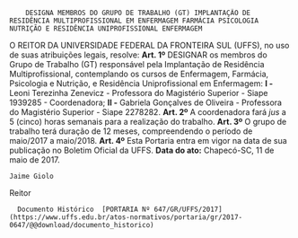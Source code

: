         DESIGNA MEMBROS DO GRUPO DE TRABALHO (GT) IMPLANTAÇÃO DE RESIDÊNCIA MULTIPROFISSIONAL EM ENFERMAGEM FARMÁCIA PSICOLOGIA NUTRIÇÃO E RESIDÊNCIA UNIPROFISSIONAL ENFERMAGEM  

 O REITOR DA UNIVERSIDADE FEDERAL DA FRONTEIRA SUL (UFFS), no uso de suas atribuições legais, resolve:   **Art. 1º** DESIGNAR os membros do Grupo de Trabalho (GT) responsável pela Implantação de Residência Multiprofissional, contemplando os cursos de Enfermagem, Farmácia, Psicologia e Nutrição, e Residência Uniprofissional em Enfermagem: **I -** Leoni Terezinha Zenevicz - Professora do Magistério Superior - Siape 1939285 - Coordenadora; **II -** Gabriela Gonçalves de Oliveira - Professora do Magistério Superior - Siape 2278282.   **Art. 2º** A coordenadora fará *jus* a 5 (cinco) horas semanais para a realização do trabalho.   **Art. 3º** O grupo de trabalho terá duração de 12 meses, compreendendo o período de maio/2017 a maio/2018.   **Art. 4º** Esta Portaria entra em vigor na data de sua publicação no Boletim Oficial da UFFS.      **Data do ato:** Chapecó-SC, 11 de maio de 2017.   
 

    Jaime Giolo   
 Reitor 

      Documento Histórico  [PORTARIA Nº 647/GR/UFFS/2017](https://www.uffs.edu.br/atos-normativos/portaria/gr/2017-0647/@@download/documento_historico)     
      